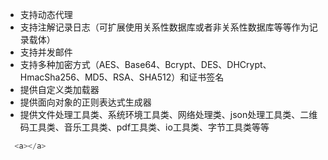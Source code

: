 
<ul>
<li>
支持动态代理
</li>
<li>
支持注解记录日志（可扩展使用关系性数据库或者非关系性数据库等等作为记录载体）
</li>
<li>
支持并发邮件
</li>
<li>
支持多种加密方式（AES、Base64、Bcrypt、DES、DHCrypt、HmacSha256、MD5、RSA、SHA512）和证书签名
</li>
<li>
提供自定义类加载器
</li>
<li>
提供面向对象的正则表达式生成器
</li>
<li>
提供文件处理工具类、系统环境工具类、网络处理类、json处理工具类、二维码工具类、音乐工具类、pdf工具类、io工具类、字节工具类等等
</li>
</ul>

```javascript
  <a></a>
```
